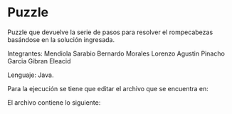 Puzzle
======

Puzzle que devuelve la serie de pasos para resolver el rompecabezas basándose en la solución ingresada.



Integrantes: 
Mendiola Sarabio Bernardo
Morales Lorenzo Agustin
Pinacho Garcia Gibran Eleacid

Lenguaje: Java.

Para la ejecución se tiene que editar el archivo que se encuentra en: 


El archivo contiene lo siguiente:


